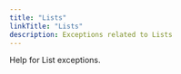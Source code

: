 ```yaml
---
title: "Lists"
linkTitle: "Lists"
description: Exceptions related to Lists
---
```


Help for List exceptions.
